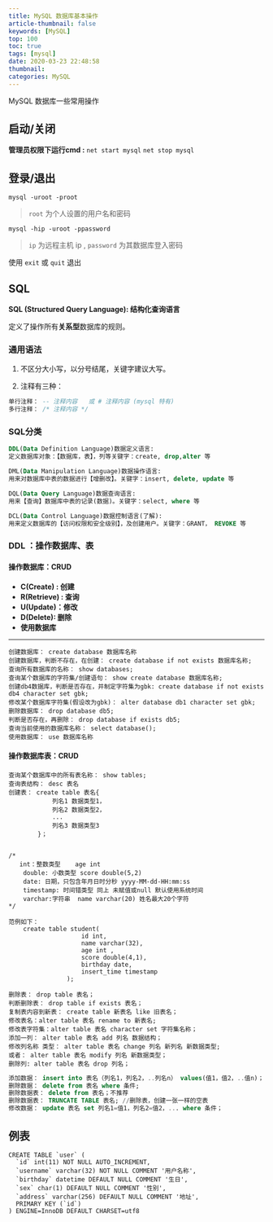 ```yaml
---
title: MySQL 数据库基本操作
article-thumbnail: false
keywords: [MySQL]
top: 100
toc: true
tags: [mysql]
date: 2020-03-23 22:48:58
thumbnail:
categories: MySQL
---
```


MySQL 数据库一些常用操作
<!-- more -->

## 启动/关闭

**管理员权限下运行cmd  :**
`net start mysql`
`net stop mysql`

## 登录/退出

`mysql -uroot -proot`

> `root` 为个人设置的用户名和密码

`mysql -hip -uroot -ppassword`

> `ip`  为远程主机 ip , `password` 为其数据库登入密码

使用 ` exit ` 或 `quit`  退出

## SQL
**SQL (Structured Query Language): 结构化查询语言**

定义了操作所有**关系型**数据库的规则。

### 通用语法

1. 不区分大小写，以分号结尾，关键字建议大写。

2. 注释有三种： 
```sql
单行注释： -- 注释内容   或 # 注释内容 (mysql 特有)
多行注释： /* 注释内容 */
```

###  SQL分类

```sql
DDL(Data Definition Language)数据定义语言:
定义数据库对象：【数据库，表】，列等关键字：create, drop,alter 等

DML(Data Manipulation Language)数据操作语言:
用来对数据库中表的数据进行【增删改】。关键字：insert, delete, update 等

DQL(Data Query Language)数据查询语言:
用来【查询】数据库中表的记录(数据)。关键字：select, where 等

DCL(Data Control Language)数据控制语言(了解):
用来定义数据库的【访问权限和安全级别】，及创建用户。关键字：GRANT， REVOKE 等

```
### DDL ：操作数据库、表

#### 操作数据库：CRUD
- **C(Create) : 创建**
- **R(Retrieve) : 查询**
- **U(Update)：修改**
- **D(Delete): 删除**
- **使用数据库**

---


```mysql
创建数据库： create database 数据库名称
创建数据库，判断不存在，在创建： create database if not exists 数据库名称;
查询所有数据库的名称： show databases;
查询某个数据库的字符集/创建语句： show create database 数据库名称;
创建db4数据库，判断是否存在，并制定字符集为gbk: create database if not exists db4 character set gbk;
修改某个数据库字符集(假设改为gbk)： alter database db1 character set gbk;
删除数据库： drop database db5;
判断是否存在，再删除： drop database if exists db5;
查询当前使用的数据库名称： select database();
使用数据库： use 数据库名称

```
#### 操作数据库表：CRUD
```mysql
查询某个数据库中的所有表名称： show tables;
查询表结构： desc 表名
创建表： create table 表名{
			列名1 数据类型1，
			列名2 数据类型2，
			...
			列名3 数据类型3
		}；
		
		
/*  
   int：整数类型    age int
    double: 小数类型 score double(5,2)
    date: 日期，只包含年月日时分秒 yyyy-MM-dd-HH:mm:ss
    timestamp: 时间错类型 同上 未赋值或null 默认使用系统时间
    varchar:字符串  name varchar(20) 姓名最大20个字符
*/

范例如下：
    create table student(
                    id int,
                    name varchar(32),
                    age int ,
                    score double(4,1),
                    birthday date,
                    insert_time timestamp
                );
                
删除表： drop table 表名；
判断删除表： drop table if exists 表名；
复制表内容到新表： create table 新表名 like 旧表名；
修改表名：alter table 表名 rename to 新表名;
修改表字符集：alter table 表名 character set 字符集名称；
添加一列： alter table 表名 add 列名 数据结构；
修改列名称 类型： alter table 表名 change 列名 新列名 新数据类型;
或者： alter table 表名 modify 列名 新数据类型；
删除列: alter table 表名 drop 列名；
```

```sql
添加数据： insert into 表名（列名1，列名2，..列名n） values(值1，值2，..值n)；
删除数据： delete from 表名 where 条件;
删除数据表： delete from 表名；不推荐
删除数据表： TRUNCATE TABLE 表名; //删除表，创建一张一样的空表
修改数据： update 表名 set 列名1=值1，列名2=值2，... where 条件；

```


## 例表


```mysql
CREATE TABLE `user` (
  `id` int(11) NOT NULL AUTO_INCREMENT,
  `username` varchar(32) NOT NULL COMMENT '用户名称',
  `birthday` datetime DEFAULT NULL COMMENT '生日',
  `sex` char(1) DEFAULT NULL COMMENT '性别',
  `address` varchar(256) DEFAULT NULL COMMENT '地址',
  PRIMARY KEY (`id`)
) ENGINE=InnoDB DEFAULT CHARSET=utf8

```

